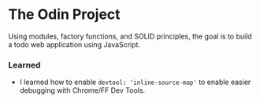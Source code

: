 # The Odin Project

Using modules, factory functions, and SOLID principles, the goal is to build a todo web application using JavaScript.

### Learned

- I learned how to enable ```devtool: 'inline-source-map'``` to enable easier debugging with Chrome/FF Dev Tools.